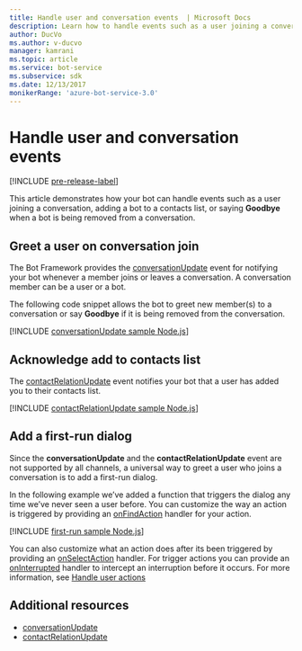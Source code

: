 ```yaml
---
title: Handle user and conversation events  | Microsoft Docs
description: Learn how to handle events such as a user joining a conversation using the Bot Framework SDK for Node.js.
author: DucVo
ms.author: v-ducvo
manager: kamrani
ms.topic: article
ms.service: bot-service
ms.subservice: sdk
ms.date: 12/13/2017
monikerRange: 'azure-bot-service-3.0'
---
```


# Handle user and conversation events

[!INCLUDE [pre-release-label](../includes/pre-release-label-v3.md)]

This article demonstrates how your bot can handle events such as a user joining a conversation, adding a bot to a contacts list, or saying **Goodbye** when a bot is being removed from a conversation.


## Greet a user on conversation join
The Bot Framework provides the [conversationUpdate][conversationUpdate] event for notifying your bot whenever a member joins or leaves a conversation. A conversation member can be a user or a bot.

The following code snippet allows the bot to greet new member(s) to a conversation or say **Goodbye** if it is being removed from the conversation.

[!INCLUDE [conversationUpdate sample Node.js](../includes/snippet-code-node-conversationupdate-1.md)]

## Acknowledge add to contacts list

The [contactRelationUpdate][contactRelationUpdate] event notifies your bot that a user has added you to their contacts list.

[!INCLUDE [contactRelationUpdate sample Node.js](../includes/snippet-code-node-contactrelationupdate-1.md)]

## Add a first-run dialog

Since the **conversationUpdate** and the **contactRelationUpdate** event are not supported by all channels, a universal way to greet a user who joins a conversation is to add a first-run dialog.

In the following example we’ve added a function that triggers the dialog any time we’ve never seen a user before. You can customize the way an action is triggered by providing an [onFindAction][onFindAction] handler for your action. 

[!INCLUDE [first-run sample Node.js](../includes/snippet-code-node-first-run-dialog-1.md)]

You can also customize what an action does after its been triggered by providing an [onSelectAction][onSelectAction] handler. For trigger actions you can provide an [onInterrupted][onInterrupted] handler to intercept an interruption before it occurs. For more information, see [Handle user actions](bot-builder-nodejs-dialog-actions.md)

## Additional resources

* [conversationUpdate][conversationUpdate]
* [contactRelationUpdate][contactRelationUpdate]

[conversationUpdate]: https://docs.botframework.com/node/builder/chat-reference/interfaces/_botbuilder_d_.iconversationupdate.html
[contactRelationUpdate]: https://docs.botframework.com/node/builder/chat-reference/interfaces/_botbuilder_d_.icontactrelationupdate.html

[onFindAction]: https://docs.botframework.com/node/builder/chat-reference/interfaces/_botbuilder_d_.itriggeractionoptions#onfindaction
[onSelectAction]: https://docs.botframework.com/node/builder/chat-reference/interfaces/_botbuilder_d_.itriggeractionoptions#onselectaction
[onInterrupted]: https://docs.botframework.com/node/builder/chat-reference/interfaces/_botbuilder_d_.itriggeractionoptions#oninterrupted

[SendTyping]: https://docs.botframework.com/node/builder/chat-reference/classes/_botbuilder_d_.session#sendtyping
[IMessage]: http://docs.botframework.com/node/builder/chat-reference/interfaces/_botbuilder_d_.imessage
[ChatConnector]: https://docs.botframework.com/node/builder/chat-reference/classes/_botbuilder_d_.chatconnector.html
[session_userData]: https://docs.botframework.com/node/builder/chat-reference/classes/_botbuilder_d_.session.html#userdata

